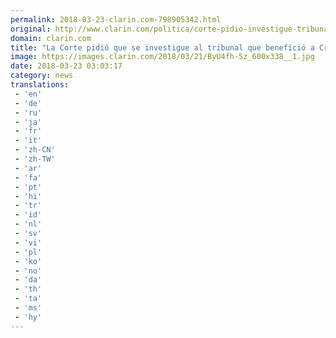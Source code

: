 ```yaml
---
permalink: 2018-03-23-clarin.com-798905342.html
original: http://www.clarin.com/politica/corte-pidio-investigue-tribunal-beneficio-cristobal-lopez_0_HywOvo-cz.html
domain: clarin.com
title: "La Corte pidió que se investigue al tribunal que benefició a Cristóbal López"
image: https://images.clarin.com/2018/03/21/ByU4fh-5z_600x338__1.jpg
date: 2018-03-23 03:03:17
category: news
translations: 
 - 'en'
 - 'de'
 - 'ru'
 - 'ja'
 - 'fr'
 - 'it'
 - 'zh-CN'
 - 'zh-TW'
 - 'ar'
 - 'fa'
 - 'pt'
 - 'hi'
 - 'tr'
 - 'id'
 - 'nl'
 - 'sv'
 - 'vi'
 - 'pl'
 - 'ko'
 - 'no'
 - 'da'
 - 'th'
 - 'ta'
 - 'ms'
 - 'hy'
---
```


